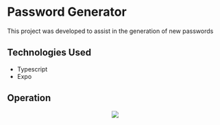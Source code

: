# Password Generator

This project was developed to assist in the generation of new passwords

## Technologies Used

* <span class="iconify" data-icon="vscode-icons:file-type-typescript-official" data-inline="false"></span> Typescript
* <span class="iconify" data-icon="vscode-icons:file-type-light-expo" data-inline="false"></span> Expo

## Operation

<p align="center">
  <img src="https://media.giphy.com/media/XH0ohCW82K0lKUKfD4/giphy.gif" />
</p>
